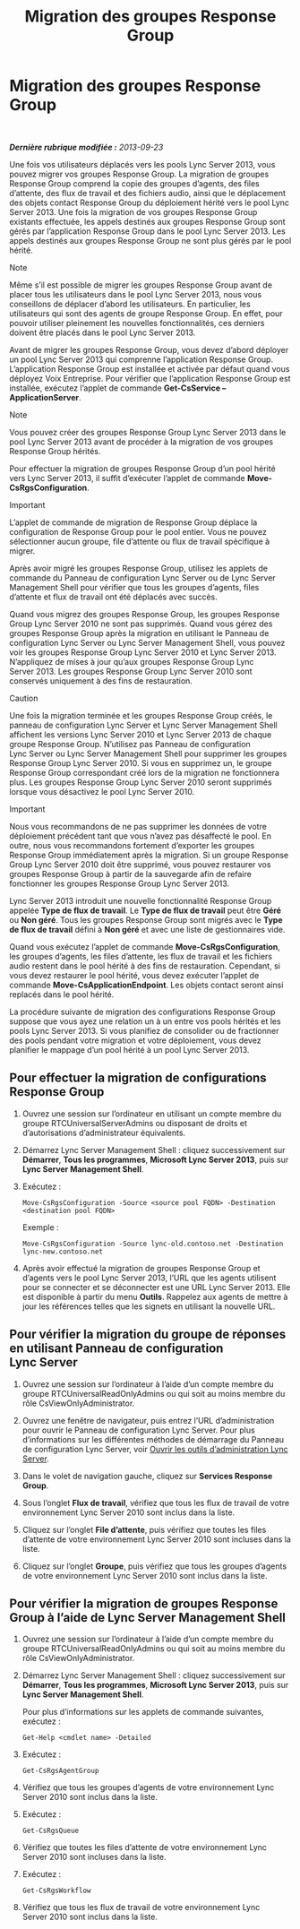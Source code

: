 ﻿---
title: Migration des groupes Response Group
TOCTitle: Migration des groupes Response Group
ms:assetid: 43741ae7-c871-4573-b660-f2f5febc0856
ms:mtpsurl: https://technet.microsoft.com/fr-fr/library/JJ204854(v=OCS.15)
ms:contentKeyID: 49297038
ms.date: 05/20/2016
mtps_version: v=OCS.15
ms.translationtype: HT
---

# Migration des groupes Response Group

 

_**Dernière rubrique modifiée :** 2013-09-23_

Une fois vos utilisateurs déplacés vers les pools Lync Server 2013, vous pouvez migrer vos groupes Response Group. La migration de groupes Response Group comprend la copie des groupes d’agents, des files d’attente, des flux de travail et des fichiers audio, ainsi que le déplacement des objets contact Response Group du déploiement hérité vers le pool Lync Server 2013. Une fois la migration de vos groupes Response Group existants effectuée, les appels destinés aux groupes Response Group sont gérés par l’application Response Group dans le pool Lync Server 2013. Les appels destinés aux groupes Response Group ne sont plus gérés par le pool hérité.

> [!note]  
> Même s’il est possible de migrer les groupes Response Group avant de placer tous les utilisateurs dans le pool Lync Server 2013, nous vous conseillons de déplacer d’abord les utilisateurs. En particulier, les utilisateurs qui sont des agents de groupe Response Group. En effet, pour pouvoir utiliser pleinement les nouvelles fonctionnalités, ces derniers doivent être placés dans le pool Lync Server 2013.

Avant de migrer les groupes Response Group, vous devez d’abord déployer un pool Lync Server 2013 qui comprenne l’application Response Group. L’application Response Group est installée et activée par défaut quand vous déployez Voix Entreprise. Pour vérifier que l’application Response Group est installée, exécutez l’applet de commande **Get-CsService –ApplicationServer**.

> [!note]  
> Vous pouvez créer des groupes Response Group Lync Server 2013 dans le pool Lync Server 2013 avant de procéder à la migration de vos groupes Response Group hérités.

Pour effectuer la migration de groupes Response Group d’un pool hérité vers Lync Server 2013, il suffit d’exécuter l’applet de commande **Move-CsRgsConfiguration**.

> [!important]  
> L’applet de commande de migration de Response Group déplace la configuration de Response Group pour le pool entier. Vous ne pouvez sélectionner aucun groupe, file d’attente ou flux de travail spécifique à migrer.

Après avoir migré les groupes Response Group, utilisez les applets de commande du Panneau de configuration Lync Server ou de Lync Server Management Shell pour vérifier que tous les groupes d’agents, files d’attente et flux de travail ont été déplacés avec succès.

Quand vous migrez des groupes Response Group, les groupes Response Group Lync Server 2010 ne sont pas supprimés. Quand vous gérez des groupes Response Group après la migration en utilisant le Panneau de configuration Lync Server ou Lync Server Management Shell, vous pouvez voir les groupes Response Group Lync Server 2010 et Lync Server 2013. N’appliquez de mises à jour qu’aux groupes Response Group Lync Server 2013. Les groupes Response Group Lync Server 2010 sont conservés uniquement à des fins de restauration.

> [!Caution]  
> Une fois la migration terminée et les groupes Response Group créés, le panneau de configuration Lync Server et Lync Server Management Shell affichent les versions Lync Server 2010 et Lync Server 2013 de chaque groupe Response Group. N’utilisez pas Panneau de configuration Lync Server ou Lync Server Management Shell pour supprimer les groupes Response Group Lync Server 2010. Si vous en supprimez un, le groupe Response Group correspondant créé lors de la migration ne fonctionnera plus. Les groupes Response Group Lync Server 2010 seront supprimés lorsque vous désactivez le pool Lync Server 2010.

> [!important]  
> Nous vous recommandons de ne pas supprimer les données de votre déploiement précédent tant que vous n’avez pas désaffecté le pool. En outre, nous vous recommandons fortement d’exporter les groupes Response Group immédiatement après la migration. Si un groupe Response Group Lync Server 2010 doit être supprimé, vous pouvez restaurer vos groupes Response Group à partir de la sauvegarde afin de refaire fonctionner les groupes Response Group Lync Server 2013.

Lync Server 2013 introduit une nouvelle fonctionnalité Response Group appelée **Type de flux de travail**. Le **Type de flux de travail** peut être **Géré** ou **Non géré**. Tous les groupes Response Group sont migrés avec le **Type de flux de travail** défini à **Non géré** et avec une liste de gestionnaires vide.

Quand vous exécutez l’applet de commande **Move-CsRgsConfiguration**, les groupes d’agents, les files d’attente, les flux de travail et les fichiers audio restent dans le pool hérité à des fins de restauration. Cependant, si vous devez restaurer le pool hérité, vous devez exécuter l’applet de commande **Move-CsApplicationEndpoint**. Les objets contact seront ainsi replacés dans le pool hérité.

La procédure suivante de migration des configurations Response Group suppose que vous ayez une relation un à un entre vos pools hérités et les pools Lync Server 2013. Si vous planifiez de consolider ou de fractionner des pools pendant votre migration et votre déploiement, vous devez planifier le mappage d’un pool hérité à un pool Lync Server 2013.

## Pour effectuer la migration de configurations Response Group

1.  Ouvrez une session sur l’ordinateur en utilisant un compte membre du groupe RTCUniversalServerAdmins ou disposant de droits et d’autorisations d’administrateur équivalents.

2.  Démarrez Lync Server Management Shell : cliquez successivement sur **Démarrer**, **Tous les programmes**, **Microsoft Lync Server 2013**, puis sur **Lync Server Management Shell**.

3.  Exécutez :
    
        Move-CsRgsConfiguration -Source <source pool FQDN> -Destination <destination pool FQDN>
    
    Exemple :
    
        Move-CsRgsConfiguration -Source lync-old.contoso.net -Destination lync-new.contoso.net

4.  Après avoir effectué la migration de groupes Response Group et d’agents vers le pool Lync Server 2013, l’URL que les agents utilisent pour se connecter et se déconnecter est une URL Lync Server 2013. Elle est disponible à partir du menu **Outils**. Rappelez aux agents de mettre à jour les références telles que les signets en utilisant la nouvelle URL.

## Pour vérifier la migration du groupe de réponses en utilisant Panneau de configuration Lync Server

1.  Ouvrez une session sur l’ordinateur à l’aide d’un compte membre du groupe RTCUniversalReadOnlyAdmins ou qui soit au moins membre du rôle CsViewOnlyAdministrator.

2.  Ouvrez une fenêtre de navigateur, puis entrez l’URL d’administration pour ouvrir le Panneau de configuration Lync Server. Pour plus d’informations sur les différentes méthodes de démarrage du Panneau de configuration Lync Server, voir [Ouvrir les outils d’administration Lync Server](lync-server-2013-open-lync-server-administrative-tools.md).

3.  Dans le volet de navigation gauche, cliquez sur **Services Response Group**.

4.  Sous l’onglet **Flux de travail**, vérifiez que tous les flux de travail de votre environnement Lync Server 2010 sont inclus dans la liste.

5.  Cliquez sur l’onglet **File d’attente**, puis vérifiez que toutes les files d’attente de votre environnement Lync Server 2010 sont incluses dans la liste.

6.  Cliquez sur l’onglet **Groupe**, puis vérifiez que tous les groupes d’agents de votre environnement Lync Server 2010 sont inclus dans la liste.

## Pour vérifier la migration de groupes Response Group à l’aide de Lync Server Management Shell

1.  Ouvrez une session sur l’ordinateur à l’aide d’un compte membre du groupe RTCUniversalReadOnlyAdmins ou qui soit au moins membre du rôle CsViewOnlyAdministrator.

2.  Démarrez Lync Server Management Shell : cliquez successivement sur **Démarrer**, **Tous les programmes**, **Microsoft Lync Server 2013**, puis sur **Lync Server Management Shell**.
    
    Pour plus d’informations sur les applets de commande suivantes, exécutez :
    
        Get-Help <cmdlet name> -Detailed

3.  Exécutez :
    
        Get-CsRgsAgentGroup

4.  Vérifiez que tous les groupes d’agents de votre environnement Lync Server 2010 sont inclus dans la liste.

5.  Exécutez :
    
        Get-CsRgsQueue

6.  Vérifiez que toutes les files d’attente de votre environnement Lync Server 2010 sont incluses dans la liste.

7.  Exécutez :
    
        Get-CsRgsWorkflow

8.  Vérifiez que tous les flux de travail de votre environnement Lync Server 2010 sont inclus dans la liste.

